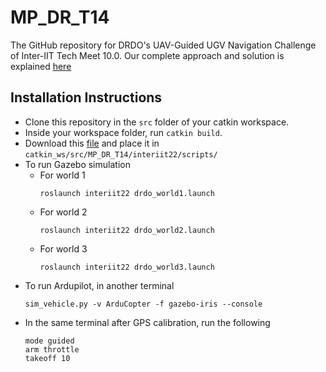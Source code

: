 # MP_DR_T14
The GitHub repository for DRDO's UAV-Guided UGV Navigation Challenge of Inter-IIT Tech Meet 10.0. Our complete approach and solution is explained [here](https://iitbhuacin-my.sharepoint.com/:w:/g/personal/sandeepan_ghosh_ece20_iitbhu_ac_in/EbsDfo04ggBPtL9a3DR9iwYBga773sflMyhFvha8KDkgPA?e=E083aS)

## Installation Instructions

- Clone this repository in the `src` folder of your catkin workspace.
- Inside your workspace folder, run `catkin build`.
- Download this [file](https://drive.google.com/file/d/1KeiyFDvNub4L3TZ1F-H8IdRdSsqZHE00/view?usp=sharing) and place it in `catkin_ws/src/MP_DR_T14/interiit22/scripts/`
- To run Gazebo simulation
  - For world 1
    ```
    roslaunch interiit22 drdo_world1.launch
    ```
  - For world 2
    ```
    roslaunch interiit22 drdo_world2.launch
    ```
  - For world 3
    ```
    roslaunch interiit22 drdo_world3.launch
    ```
- To run Ardupilot, in another terminal
  ```
  sim_vehicle.py -v ArduCopter -f gazebo-iris --console
  ```
- In the same terminal after GPS calibration, run the following
  ```
  mode guided
  arm throttle
  takeoff 10
  ```
